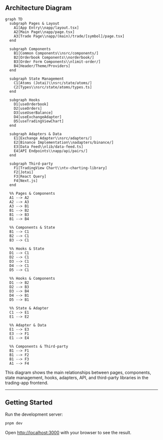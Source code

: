 ## Architecture Diagram

```mermaid
graph TD
  subgraph Pages & Layout
    A1[App Entry\\napp/layout.tsx]
    A2[Main Page\\napp/page.tsx]
    A3[Trade Page\\napp/(main)/trade/[symbol]/page.tsx]
  end

  subgraph Components
    B1[Common Components\\nsrc/components/]
    B2[Orderbook Components\\norderbook/]
    B3[Order Form Components\\nlimit-order/]
    B4[Header/Theme/Providers]
  end

  subgraph State Management
    C1[Atoms (Jotai)\\nsrc/state/atoms/]
    C2[Types\\nsrc/state/atoms/types.ts]
  end

  subgraph Hooks
    D1[useOrderbook]
    D2[useOrders]
    D3[useUserBalance]
    D4[useExchangeAdapter]
    D5[useTradingViewChart]
  end

  subgraph Adapters & Data
    E1[Exchange Adapter\\nsrc/adapters/]
    E2[Binance Implementation\\nadapters/binance/]
    E3[Data Feed\\nlib/data-feed.ts]
    E4[API Endpoints\\napp/api/pairs/]
  end

  subgraph Third-party
    F1[TradingView Chart\\ntv-charting-library]
    F2[Jotai]
    F3[React Query]
    F4[Next.js]
  end

  %% Pages & Components
  A1 --> A2
  A2 --> A3
  A3 --> B1
  B1 --> B2
  B1 --> B3
  B1 --> B4

  %% Components & State
  B1 --> C1
  B2 --> C1
  B3 --> C1

  %% Hooks & State
  D1 --> C1
  D2 --> C1
  D3 --> C1
  D4 --> C1
  D5 --> C1

  %% Hooks & Components
  D1 --> B2
  D2 --> B3
  D3 --> B4
  D4 --> B1
  D5 --> B1

  %% State & Adapter
  C1 --> E1
  E1 --> E2

  %% Adapter & Data
  E1 --> E3
  E3 --> F1
  E1 --> E4

  %% Components & Third-party
  B1 --> F1
  B1 --> F2
  B1 --> F3
  A1 --> F4
```

This diagram shows the main relationships between pages, components, state management, hooks, adapters, API, and third-party libraries in the trading-app frontend.

---

## Getting Started

Run the development server:

```bash
pnpm dev
```

Open [http://localhost:3000](http://localhost:3000) with your browser to see the result.


